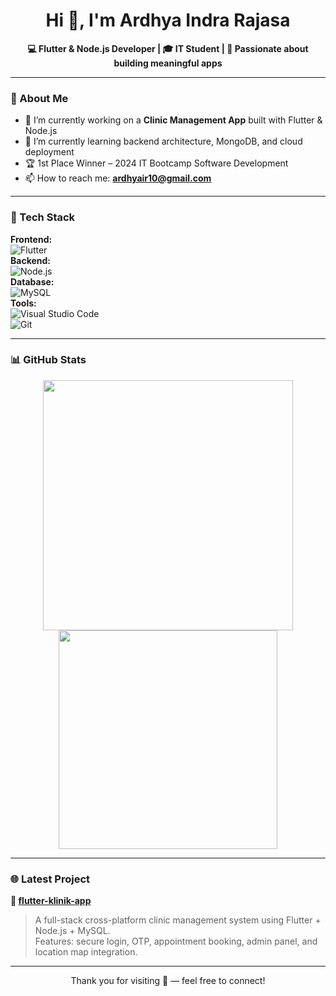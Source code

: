 <h1 align="center">Hi 👋, I'm Ardhya Indra Rajasa</h1>
<p align="center">
  <b>💻 Flutter & Node.js Developer | 🎓 IT Student | 🚀 Passionate about building meaningful apps</b>
</p>

---

### 🧠 About Me
- 🔭 I’m currently working on a **Clinic Management App** built with Flutter & Node.js  
- 🌱 I’m currently learning backend architecture, MongoDB, and cloud deployment  
- 🏆 1st Place Winner – 2024 IT Bootcamp Software Development  
- 📫 How to reach me: **ardhyair10@gmail.com**  

---

### 🚀 Tech Stack
**Frontend:**  
![Flutter](https://img.shields.io/badge/Flutter-02569B?logo=flutter&logoColor=white&style=flat)  
**Backend:**  
![Node.js](https://img.shields.io/badge/Node.js-339933?logo=node.js&logoColor=white&style=flat)  
**Database:**  
![MySQL](https://img.shields.io/badge/MySQL-4479A1?logo=mysql&logoColor=white&style=flat)  
**Tools:**  
![Visual Studio Code](https://img.shields.io/badge/VS%20Code-007ACC?logo=visual-studio-code&logoColor=white&style=flat)  
![Git](https://img.shields.io/badge/Git-F05032?logo=git&logoColor=white&style=flat)

---

### 📊 GitHub Stats
<p align="center">
  <img src="https://github-readme-stats.vercel.app/api?username=ardhyair10&show_icons=true&theme=tokyonight" width="400"/>
  <img src="https://github-readme-stats.vercel.app/api/top-langs/?username=ardhyair10&layout=compact&theme=tokyonight" width="350"/>
</p>

---

### 🌐 Latest Project

**🔗 [flutter-klinik-app](https://github.com/ardhyair10/flutter-klinik-app)**  
> A full-stack cross-platform clinic management system using Flutter + Node.js + MySQL.  
> Features: secure login, OTP, appointment booking, admin panel, and location map integration.

---

<p align="center">
  Thank you for visiting 🙏 — feel free to connect!
</p>
